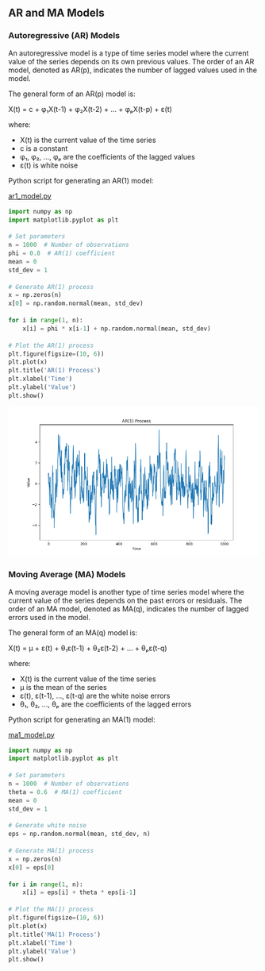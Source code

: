 ## AR and MA Models 

### Autoregressive (AR) Models

An autoregressive model is a type of time series model where the current value of the series depends on its own previous values. The order of an AR model, denoted as AR(p), indicates the number of lagged values used in the model.

The general form of an AR(p) model is:

X(t) = c + φ₁X(t-1) + φ₂X(t-2) + ... + φₚX(t-p) + ε(t)

where:
- X(t) is the current value of the time series
- c is a constant
- φ₁, φ₂, ..., φₚ are the coefficients of the lagged values
- ε(t) is white noise

Python script for generating an AR(1) model:

[ar1_model.py](./ar1_model.py)

```python
import numpy as np
import matplotlib.pyplot as plt

# Set parameters
n = 1000  # Number of observations
phi = 0.8  # AR(1) coefficient
mean = 0
std_dev = 1

# Generate AR(1) process
x = np.zeros(n)
x[0] = np.random.normal(mean, std_dev)

for i in range(1, n):
    x[i] = phi * x[i-1] + np.random.normal(mean, std_dev)

# Plot the AR(1) process
plt.figure(figsize=(10, 6))
plt.plot(x)
plt.title('AR(1) Process')
plt.xlabel('Time')
plt.ylabel('Value')
plt.show()
```


![AR1 Model](./images/AR_1.png)

### Moving Average (MA) Models

A moving average model is another type of time series model where the current value of the series depends on the past errors or residuals. The order of an MA model, denoted as MA(q), indicates the number of lagged errors used in the model.

The general form of an MA(q) model is:

X(t) = μ + ε(t) + θ₁ε(t-1) + θ₂ε(t-2) + ... + θₚε(t-q)

where:
- X(t) is the current value of the time series
- μ is the mean of the series
- ε(t), ε(t-1), ..., ε(t-q) are the white noise errors
- θ₁, θ₂, ..., θₚ are the coefficients of the lagged errors

Python script for generating an MA(1) model:

[ma1_model.py](./ma1_model.py)

```python
import numpy as np
import matplotlib.pyplot as plt

# Set parameters
n = 1000  # Number of observations
theta = 0.6  # MA(1) coefficient
mean = 0
std_dev = 1

# Generate white noise
eps = np.random.normal(mean, std_dev, n)

# Generate MA(1) process
x = np.zeros(n)
x[0] = eps[0]

for i in range(1, n):
    x[i] = eps[i] + theta * eps[i-1]

# Plot the MA(1) process
plt.figure(figsize=(10, 6))
plt.plot(x)
plt.title('MA(1) Process')
plt.xlabel('Time')
plt.ylabel('Value')
plt.show()
```
